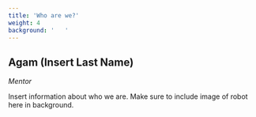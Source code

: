 ```yaml
---
title: 'Who are we?'
weight: 4
background: '   '
---
```

Agam (Insert Last Name)
---
_Mentor_

Insert information about who we are. Make sure to include image of robot here in background.